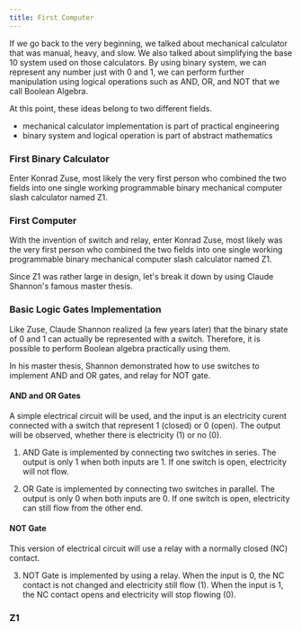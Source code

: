 ```yaml
---
title: First Computer
---
```


If we go back to the very beginning, we talked about mechanical calculator that was manual, heavy, and slow. We also talked about simplifying the base 10 system used on those calculators. By using binary system, we can represent any number just with 0 and 1, we can perform further manipulation using logical operations such as AND, OR, and NOT that we call Boolean Algebra.

At this point, these ideas belong to two different fields.
- mechanical calculator implementation is part of practical engineering
- binary system and logical operation is part of abstract mathematics

### First Binary Calculator

Enter Konrad Zuse, most likely the very first person who combined the two fields into one single working programmable binary mechanical computer slash calculator named Z1.




### First Computer
With the invention of switch and relay, enter Konrad Zuse, most likely was the very first person who combined the two fields into one single working programmable binary mechanical computer slash calculator named Z1.

Since Z1 was rather large in design, let's break it down by using Claude Shannon's famous master thesis.

### Basic Logic Gates Implementation

Like Zuse, Claude Shannon realized (a few years later) that the binary state of 0 and 1 can actually be represented with a switch. Therefore, it is possible to perform Boolean algebra practically using them.

In his master thesis, Shannon demonstrated how to use switches to implement AND and OR gates, and relay for NOT gate.

#### AND and OR Gates

A simple electrical circuit will be used, and the input is an electricity curent connected with a switch that represent 1 (closed) or 0 (open). The output will be observed, whether there is electricity (1) or no (0). 

1. AND Gate is implemented by connecting two switches in series. The output is only 1 when both inputs are 1. If one switch is open, electricity will not flow.

2. OR Gate is implemented by connecting two switches in parallel. The output is only 0 when both inputs are 0. If one switch is open, electricity can still flow from the other end.


#### NOT Gate
This version of electrical circuit will use a relay with a normally closed (NC) contact. 

3. NOT Gate is implemented by using a relay. When the input is 0, the NC contact is not changed and electricity still flow (1). When the input is 1, the NC contact opens and electricity will stop flowing (0).


### Z1

